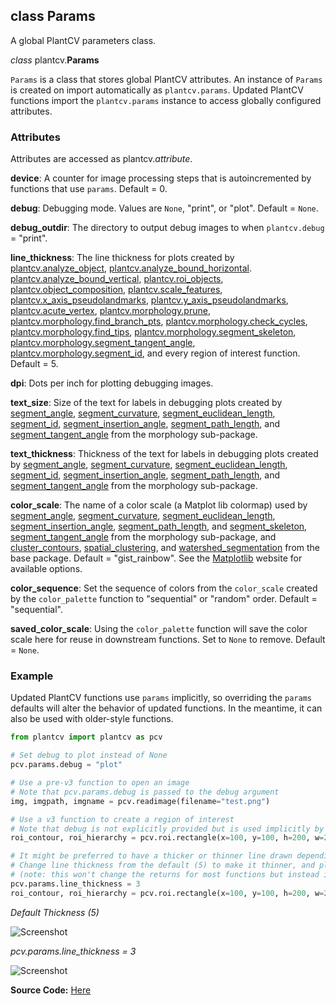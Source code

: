 ## class Params

A global PlantCV parameters class.

*class* plantcv.**Params**

`Params` is a class that stores global PlantCV attributes. An instance of `Params` is created on import automatically
as `plantcv.params`. Updated PlantCV functions import the `plantcv.params` instance to access globally
configured attributes.

### Attributes

Attributes are accessed as plantcv.*attribute*.

**device**: A counter for image processing steps that is autoincremented by functions that use `params`. Default = 0.

**debug**: Debugging mode. Values are `None`, "print", or "plot". Default = `None`.

**debug_outdir**: The directory to output debug images to when `plantcv.debug` = "print".

**line_thickness**: The line thickness for plots created by [plantcv.analyze_object](analyze_shape.md), [plantcv.analyze_bound_horizontal](analyze_bound_horizontal.md).
[plantcv.analyze_bound_vertical](analyze_bound_vertical.md), [plantcv.roi_objects](roi_objects.md), [plantcv.object_composition](object_composition.md),
[plantcv.scale_features](scale_features.md), [plantcv.x_axis_pseudolandmarks](x_axis_pseudolandmarks.md), [plantcv.y_axis_pseudolandmarks](y_axis_pseudolandmarks.md),
[plantcv.acute_vertex](acute_vertex.md), [plantcv.morphology.prune](prune.md), [plantcv.morphology.find_branch_pts](find_branch_pts.md), [plantcv.morphology.check_cycles](check_cycles.md),
 [plantcv.morphology.find_tips](find_tips.md), [plantcv.morphology.segment_skeleton](segment_skeleton.md), [plantcv.morphology.segment_tangent_angle](segment_tangent_angle.md),
 [plantcv.morphology.segment_id](segment_id.md), and every region of interest function. Default = 5. 

**dpi**: Dots per inch for plotting debugging images. 

**text_size**: Size of the text for labels in debugging plots created by [segment_angle](segment_angle.md), [segment_curvature](segment_curvature.md), [segment_euclidean_length](segment_euclidean_length.md),
[segment_id](segment_id.md), [segment_insertion_angle](segment_insertion_angle.md), [segment_path_length](segment_pathlength.md), and [segment_tangent_angle](segment_tangent_angle.md) from
the morphology sub-package. 

**text_thickness**: Thickness of the text for labels in debugging plots created by [segment_angle](segment_angle.md), [segment_curvature](segment_curvature.md), [segment_euclidean_length](segment_euclidean_length.md),
[segment_id](segment_id.md), [segment_insertion_angle](segment_insertion_angle.md), [segment_path_length](segment_pathlength.md), and [segment_tangent_angle](segment_tangent_angle.md) from
the morphology sub-package. 

**color_scale**: The name of a color scale (a Matplot lib colormap) used by [segment_angle](segment_angle.md), [segment_curvature](segment_curvature.md), 
[segment_euclidean_length](segment_euclidean_length.md), [segment_insertion_angle](segment_insertion_angle.md), [segment_path_length](segment_pathlength.md), and [segment_skeleton](segment_skeleton.md), 
[segment_tangent_angle](segment_tangent_angle.md) from the morphology sub-package, and [cluster_contours](cluster_contours.md), [spatial_clustering](spatial_clustering.md), and 
[watershed_segmentation](watershed.md) from the base package. Default = "gist_rainbow". See the [Matplotlib](https://matplotlib.org/tutorials/colors/colormaps.html#sphx-glr-tutorials-colors-colormaps-py) website for available options.

**color_sequence**: Set the sequence of colors from the `color_scale` created by the `color_palette` function to "sequential" or "random" order. Default = "sequential".

**saved_color_scale**: Using the `color_palette` function will save the color scale here for reuse in downstream functions. Set to `None` to remove. Default = `None`.

### Example

Updated PlantCV functions use `params` implicitly, so overriding the `params` defaults will alter the behavior of
updated functions. In the meantime, it can also be used with older-style functions.

```python
from plantcv import plantcv as pcv

# Set debug to plot instead of None
pcv.params.debug = "plot"

# Use a pre-v3 function to open an image
# Note that pcv.params.debug is passed to the debug argument
img, imgpath, imgname = pcv.readimage(filename="test.png")

# Use a v3 function to create a region of interest
# Note that debug is not explicitly provided but is used implicitly by the function
roi_contour, roi_hierarchy = pcv.roi.rectangle(x=100, y=100, h=200, w=200, img=img)

# It might be preferred to have a thicker or thinner line drawn depending on the size of the image.
# Change line thickness from the default (5) to make it thinner, and plot the rectangular ROI again,  
# (note: this won't change the returns for most functions but instead is a purely optional preference regarding the plot in debug='print' and debug='plot') 
pcv.params.line_thickness = 3 
roi_contour, roi_hierarchy = pcv.roi.rectangle(x=100, y=100, h=200, w=200, img=img)

```
*Default Thickness (5)*

![Screenshot](img/documentation_images/params/default_thickness.jpg)

*pcv.params.line_thickness = 3*

![Screenshot](img/documentation_images/params/thickness3.jpg)

**Source Code:** [Here](https://github.com/danforthcenter/plantcv/blob/master/plantcv/plantcv/__init__.py)
